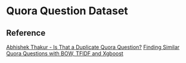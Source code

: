 # Quora Question Dataset

## Reference

[Abhishek Thakur - Is That a Duplicate Quora Question?](https://www.youtube.com/watch?v=vA1V8A69e9c)
[Finding Similar Quora Questions with BOW, TFIDF and Xgboost](https://towardsdatascience.com/finding-similar-quora-questions-with-bow-tfidf-and-random-forest-c54ad88d1370?gi=3872f455c39d)
